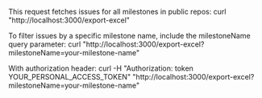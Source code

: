 This request fetches issues for all milestones in public repos:
curl "http://localhost:3000/export-excel"

To filter issues by a specific milestone name, include the milestoneName query parameter:
curl "http://localhost:3000/export-excel?milestoneName=your-milestone-name"

With authorization header:
curl -H "Authorization: token YOUR_PERSONAL_ACCESS_TOKEN" "http://localhost:3000/export-excel?milestoneName=your-milestone-name"

